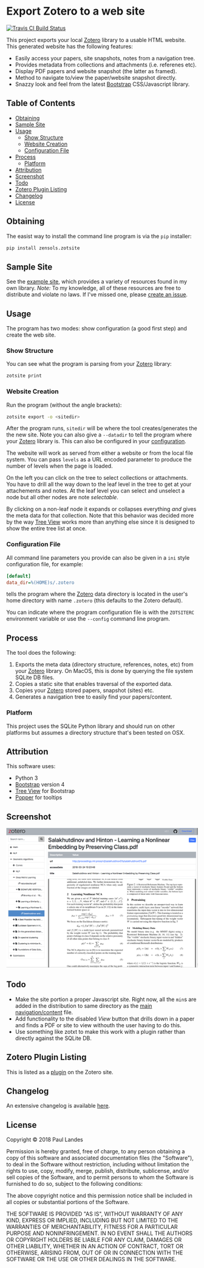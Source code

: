 # Export Zotero to a web site

[![Travis CI Build Status][travis-badge]][travis-link]

This project exports your local [Zotero] library to a usable HTML website.
This generated website has the following features:

* Easily access your papers, site snapshots, notes from a navigation tree.
* Provides metadata from collections and attachments (i.e. referenes etc).
* Display PDF papers and website snapshot (the latter as framed).
* Method to navigate to/view the paper/website snapshot directly.
* Snazzy look and feel from the latest [Bootstrap] CSS/Javascript library.

<!-- markdown-toc start - Don't edit this section. Run M-x markdown-toc-refresh-toc -->
## Table of Contents

- [Obtaining](#obtaining)
- [Sample Site](#sample-site)
- [Usage](#usage)
    - [Show Structure](#show-structure)
    - [Website Creation](#website-creation)
    - [Configuration File](#configuration-file)
- [Process](#process)
    - [Platform](#platform)
- [Attribution](#attribution)
- [Screenshot](#screenshot)
- [Todo](#todo)
- [Zotero Plugin Listing](#zotero-plugin-listing)
- [Changelog](#changelog)
- [License](#license)

<!-- markdown-toc end -->



## Obtaining

The easist way to install the command line program is via the `pip` installer:
```bash
pip install zensols.zotsite
```


## Sample Site

See the [example site], which provides a variety of resources found in my own
library.  *Note:* To my knowledge, all of these resources are free to
distribute and violate no laws.  If I've missed one,
please [create an issue](CONTRIBUTING.md).


## Usage

The program has two modes: show configuration (a good first step) and create
the web site.


### Show Structure

You can see what the program is parsing from your [Zotero] library:

```bash
zotsite print
```


### Website Creation

Run the program (without the angle brackets):

```bash
zotsite export -o <sitedir>
```

After the program runs, `sitedir` will be where the tool creates/generates the
the new site.  Note you can also give a `--datadir` to tell the program where
your [Zotero] library is.  This can also be configured in
your [configuration](#configuration-file).

The website will work as served from either a website or from the local file
system.  You can pass `levels` as a URL encoded parameter to produce the number
of levels when the page is loaded.

On the left you can click on the tree to select collections or attachments.
You have to drill all the way down to the leaf level in the tree to get at your
attachements and notes.  At the leaf level you can select and unselect a node
but all other nodes are note *selectable*.

By clicking on a non-leaf node it expands or collapses everything *and* gives
the meta data for that collection.  Note that this behavior was decided more by
the way [Tree View] works more than anything else since it is designed to show
the entire tree list at once.

### Configuration File

All command line parameters you provide can also be given in a `ini` style
configuration file, for example:

```ini
[default]
data_dir=%(HOME)s/.zotero
```

tells the program where the [Zotero] data directory is located in the user's
home directory with name `.zotero` (this defaults to the Zotero default).

You can indicate where the program configuration file is with the `ZOTSITERC`
environment variable or use the `--config` command line program.


## Process

The tool does the following:

1. Exports the meta data (directory structure, references, notes, etc) from
   your [Zotero] library.  On MacOS, this is done by querying the file system
   SQLite DB files.
2. Copies a static site that enables traversal of the exported data.
3. Copies your [Zotero] stored papers, snapshot (sites) etc.
4. Generates a navigation tree to easily find your papers/content.


### Platform

This project uses the SQLite Python library and should run on other platforms
but assumes a directory structure that's been tested on OSX.


## Attribution

This software uses:
* Python 3
* [Bootstrap] version 4
* [Tree View] for Bootstrap
* [Popper] for tooltips


## Screenshot

![Screenshot](doc/snapshot.png?raw=true "Zotero Screenshot")


## Todo

* Make the site portion a proper Javascript site.  Right now, all the `min`s
  are added in the distribution to same directory as
  the [main navigation/content](src/site/js/zotero.js) file.
* Add functionality to the disabled *View* button that drills down in a paper
  and finds a PDF or site to view withouth the user having to do this.
* Use something like zotxt to make this work with a plugin rather than directly
  against the SQLite DB.


## Zotero Plugin Listing

This is listed as a [plugin] on the Zotero site.


## Changelog

An extensive changelog is available [here](CHANGELOG.md).


## License

Copyright © 2018 Paul Landes

Permission is hereby granted, free of charge, to any person obtaining a copy of
this software and associated documentation files (the "Software"), to deal in
the Software without restriction, including without limitation the rights to
use, copy, modify, merge, publish, distribute, sublicense, and/or sell copies
of the Software, and to permit persons to whom the Software is furnished to do
so, subject to the following conditions:

The above copyright notice and this permission notice shall be included in all
copies or substantial portions of the Software.

THE SOFTWARE IS PROVIDED "AS IS", WITHOUT WARRANTY OF ANY KIND, EXPRESS OR
IMPLIED, INCLUDING BUT NOT LIMITED TO THE WARRANTIES OF MERCHANTABILITY,
FITNESS FOR A PARTICULAR PURPOSE AND NONINFRINGEMENT. IN NO EVENT SHALL THE
AUTHORS OR COPYRIGHT HOLDERS BE LIABLE FOR ANY CLAIM, DAMAGES OR OTHER
LIABILITY, WHETHER IN AN ACTION OF CONTRACT, TORT OR OTHERWISE, ARISING FROM,
OUT OF OR IN CONNECTION WITH THE SOFTWARE OR THE USE OR OTHER DEALINGS IN THE
SOFTWARE.


<!-- links -->
[travis-link]: https://travis-ci.org/plandes/zotsite
[travis-badge]: https://travis-ci.org/plandes/zotsite.svg?branch=master
[Zotero]: https://www.zotero.org
[Bootstrap]: https://getbootstrap.com
[Tree View]: https://github.com/jonmiles/bootstrap-treeview
[Popper]: https://popper.js.org
[plugin]: https://www.zotero.org/support/plugins#website_integration
[example site]: https://plandes.github.io/zotsite/sample/index.html
